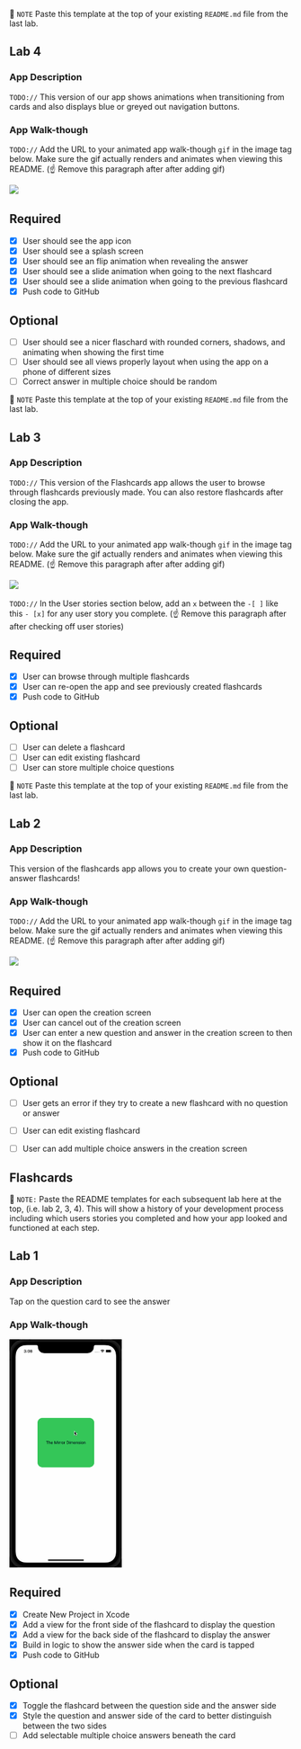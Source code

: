 📝 `NOTE` Paste this template at the top of your existing `README.md` file from the last lab.

## Lab 4

### App Description
`TODO://` This version of our app shows animations when transitioning from cards and also displays blue or greyed out navigation buttons.

### App Walk-though
`TODO://` Add the URL to your animated app walk-though `gif` in the image tag below. Make sure the gif actually renders and animates when viewing this README. (☝️ Remove this paragraph after after adding gif)

<img src="YOUR_GIF_URL_HERE" width=200><br>


## Required
- [x] User should see the app icon 
- [x] User should see a splash screen
- [x] User should see an flip animation when revealing the answer
- [x] User should see a slide animation when going to the next flashcard
- [x] User should see a slide animation when going to the previous flashcard
- [x] Push code to GitHub
## Optional
- [ ] User should see a nicer flaschard with rounded corners, shadows, and animating when showing the first time
- [ ] User should see all views properly layout when using the app on a phone of different sizes
- [ ] Correct answer in multiple choice should be random

📝 `NOTE` Paste this template at the top of your existing `README.md` file from the last lab.

## Lab 3

### App Description
`TODO://` This  version of the Flashcards app allows the user to browse through flashcards previously made. You can also restore flashcards after closing the app.

### App Walk-though
`TODO://` Add the URL to your animated app walk-though `gif` in the image tag below. Make sure the gif actually renders and animates when viewing this README. (☝️ Remove this paragraph after after adding gif)
    
<img src="YOUR_GIF_URL_HERE" width=200><br>

`TODO://` In the User stories section below, add an `x` between the `-[ ]` like this `- [x]` for any user story you complete. (☝️ Remove this paragraph after after checking off user stories)

## Required
- [x] User can browse through multiple flashcards
- [x] User can re-open the app and see previously created flashcards
- [x] Push code to GitHub
## Optional
- [ ] User can delete a flashcard
- [ ] User can edit existing flashcard
- [ ] User can store multiple choice questions

📝 `NOTE` Paste this template at the top of your existing `README.md` file from the last lab.

## Lab 2

### App Description
This version of the flashcards app allows you to create your own question-answer flashcards!

### App Walk-though
`TODO://` Add the URL to your animated app walk-though `gif` in the image tag below. Make sure the gif actually renders and animates when viewing this README. (☝️ Remove this paragraph after after adding gif)

<img src="https://imgur.com/mLZjK8U" width=200><br>



## Required
- [x] User can open the creation screen
- [x] User can cancel out of the creation screen
- [x] User can enter a new question and answer in the creation screen to then show it on the flashcard
- [x] Push code to GitHub
## Optional
- [ ] User gets an error if they try to create a new flashcard with no question or answer
- [ ] User can edit existing flashcard
- [ ] User can add multiple choice answers in the creation screen



## Flashcards

📝 `NOTE:` Paste the README templates for each subsequent lab here at the top, (i.e. lab 2, 3, 4). This will show a history of your development process including which users stories you completed and how your app looked and functioned at each step.

## Lab 1

### App Description
Tap on the question card to see the answer 

### App Walk-though

<img src="https://github.com/keithmathe/flashcards/blob/main/Flashcards/flashcards.gif" width=200><br>



## Required
- [x]  Create New Project in Xcode
- [x] Add a view for the front side of the flashcard to display the question
- [x]  Add a view for the back side of the flashcard to display the answer
- [x]  Build in logic to show the answer side when the card is tapped
- [x]  Push code to GitHub
## Optional
- [x]  Toggle the flashcard between the question side and the answer side
- [x]  Style the question and answer side of the card to better distinguish between the two sides
- [ ] Add selectable multiple choice answers beneath the card
